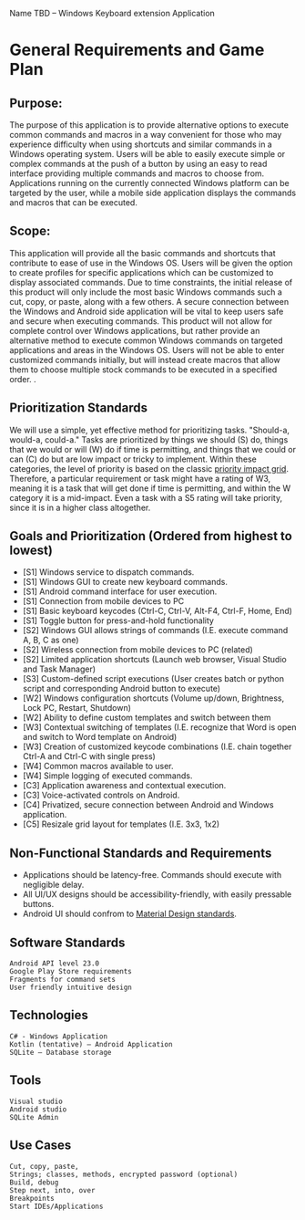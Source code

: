 Name TBD – Windows Keyboard extension Application
# General Requirements and Game Plan

## Purpose:
The purpose of this application is to provide alternative options to execute common commands and macros in a way convenient for those who may experience difficulty when using shortcuts and similar commands in a Windows operating system. Users will be able to easily execute simple or complex commands at the push of a button by using an easy to read interface providing multiple commands and macros to choose from. Applications running on the currently connected Windows platform can be targeted by the user, while a mobile side application displays the commands and macros that can be executed.


## Scope:
This application will provide all the basic commands and shortcuts that contribute to ease of use in the Windows OS. Users will be given the option to create profiles for specific applications which can be customized to display associated commands. Due to time constraints, the initial release of this product will only include the most basic Windows commands such a cut, copy, or paste, along with a few others. A secure connection between the Windows and Android side application will be vital to keep users safe and secure when executing commands. This product will not allow for complete control over Windows applications, but rather provide an alternative method to execute common Windows commands on targeted applications and areas in the Windows OS. Users will not be able to enter customized commands initially, but will instead create macros that allow them to choose multiple stock commands to be executed in a specified order.
. 

## Prioritization Standards
We will use a simple, yet effective method for prioritizing tasks. "Should-a, would-a, could-a." Tasks are prioritized by things we should (S) do, things that we would or will (W) do if time is permitting, and things that we could or can (C) do but are low impact or tricky to implement. Within these categories, the level of priority is based on the classic [priority impact grid](https://express.servicenow.com/support/wp-content/uploads/2016/06/Impact_urgency_matrix.png). Therefore, a particular requirement or task might have a rating of W3, meaning it is a task that will get done if time is permitting, and within the W category it is a mid-impact. Even a task with a S5 rating will take priority, since it is in a higher class altogether.  

## Goals and Prioritization (Ordered from highest to lowest)
* [S1] Windows service to dispatch commands.
* [S1] Windows GUI to create new keyboard commands.
* [S1] Android command interface for user execution.
* [S1] Connection from mobile devices to PC
* [S1] Basic keyboard keycodes (Ctrl-C, Ctrl-V, Alt-F4, Ctrl-F, Home, End)
* [S1] Toggle button for press-and-hold functionality
* [S2] Windows GUI allows strings of commands (I.E. execute command A, B, C as one)
* [S2] Wireless connection from mobile devices to PC (related)
* [S2] Limited application shortcuts (Launch web browser, Visual Studio and Task Manager)
* [S3] Custom-defined script executions (User creates batch or python script and corresponding Android button to execute)
* [W2] Windows configuration shortcuts (Volume up/down, Brightness, Lock PC, Restart, Shutdown)
* [W2] Ability to define custom templates and switch between them
* [W3] Contextual switching of templates (I.E. recognize that Word is open and switch to Word template on Android)
* [W3] Creation of customized keycode combinations (I.E. chain together Ctrl-A and Ctrl-C with single press)
* [W4] Common macros available to user.
* [W4] Simple logging of executed commands.
* [C3] Application awareness and contextual execution.
* [C3] Voice-activated controls on Android.
* [C4] Privatized, secure connection between Android and Windows application.
* [C5] Resizale grid layout for templates (I.E. 3x3, 1x2)

## Non-Functional Standards and Requirements
* Applications should be latency-free. Commands should execute with negligible delay.
* All UI/UX designs should be accessibility-friendly, with easily pressable buttons.
* Android UI should confrom to [Material Design standards](https://material.io/guidelines/material-design/introduction.html). 
	
## Software Standards
	Android API level 23.0
	Google Play Store requirements
	Fragments for command sets
	User friendly intuitive design

## Technologies 
	C# - Windows Application
	Kotlin (tentative) – Android Application
	SQLite – Database storage

## Tools
	Visual studio
	Android studio
	SQLite Admin

## Use Cases
	Cut, copy, paste, 
	Strings; classes, methods, encrypted password (optional) 
	Build, debug
	Step next, into, over
	Breakpoints
	Start IDEs/Applications


